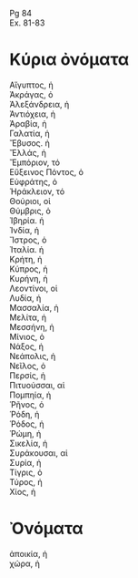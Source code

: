 Pg 84   
Ex. 81-83  
# Κύρια ὀνόματα  
Αἴγυπτος, ἡ  
Ἀκράγας, ὁ  
Ἀλεξάνδρεια, ἡ  
Ἀντιόχεια, ἡ  
Ἀραβία, ἡ  
Γαλατία, ἡ  
Ἔβυσος. ἡ  
Ἔλλάς, ἡ  
Ἔμπόριον, τό  
Εὔξεινος Πόντος, ὁ  
Εὐφράτης, ὁ  
Ἡράκλειον, τό  
Θούριοι, οἱ  
Θύμβρις, ὁ  
Ἰβηρία. ἡ  
Ἰνδία, ἡ  
Ἴστρος, ὁ  
Ἰταλία. ἡ  
Κρήτη, ἡ  
Κύπρος, ἡ  
Κυρήνη, ἡ  
Λεοντίνοι, οἱ  
Λυδία, ἡ  
Μασσαλία, ἡ  
Μελίτα, ἡ  
Μεσσήνη, ἡ  
Μίνιος, ὁ  
Νάξος, ἡ  
Νεάπολις, ἡ  
Νεῖλος, ὁ  
Περσίς, ἡ  
Πιτυούσσαι, αἱ  
Πομπηία, ἡ  
Ῥῆνος, ὁ  
Ῥόδη, ἡ  
Ῥόδος, ἡ  
Ῥώμη, ἡ  
Σικελία, ἡ  
Συράκουσαι, αἱ  
Συρία, ἡ  
Τίγρις, ὁ  
Τύρος, ἡ  
Χίος, ἡ  
# Ὀνόματα  
ἀποικία, ἡ  
χώρα, ἡ